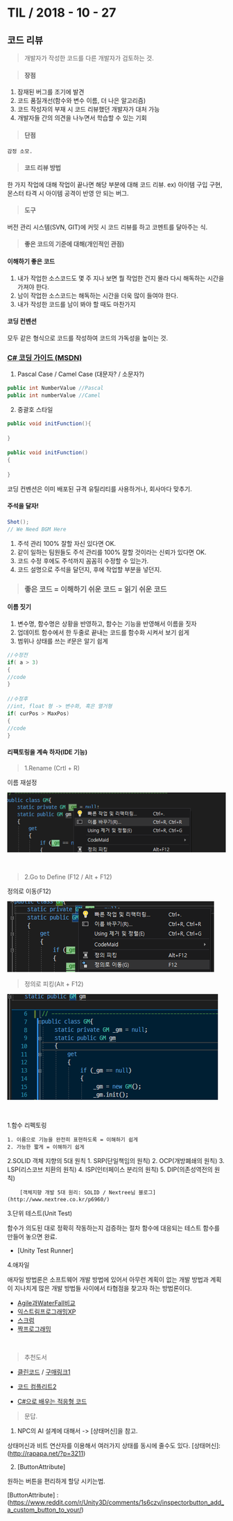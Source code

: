 # TIL / 2018 - 10 - 27 
## 코드 리뷰 
> 개발자가 작성한 코드를 다른 개발자가 검토하는 것. 

> #### 장점 

1. 잠재된 버그를 조기에 발견 
2. 코드 품질개선(함수와 변수 이름, 더 나은 알고리즘) 
3. 코드 작성자의 부재 시 코드 리뷰했던 개발자가 대처 가능 
4. 개발자들 간의 의견을 나누면서 학습할 수 있는 기회 

> #### 단점 

``감정 소모.`` 

> #### 코드 리뷰 방법 
한 가지 작업에 대해 작업이 끝나면 해당 부분에 대해 코드 리뷰. 
ex) 아이템 구입 구현, 몬스터 타격 시 아이템 공격이 반영 안 되는 버그. 

> #### 도구 
버전 관리 시스템(SVN, GIT)에 커밋 시 코드 리뷰를 하고 코멘트를 달아주는 식. 

> #### 좋은 코드의 기준에 대해(개인적인 관점) 

#### 이해하기 좋은 코드 
1. 내가 작업한 소스코드도 몇 주 지나 보면 뭘 작업한 건지 몰라 다시 해독하는 시간을 가져야 한다. 
2. 남이 작업한 소스코드는 해독하는 시간을 더욱 많이 들여야 한다. 
3. 내가 작성한 코드를 남이 봐야 할 때도 마찬가지 

#### 코딩 컨벤션 
모두 같은 형식으로 코드를 작성하여 코드의 가독성을 높이는 것. 

### [C# 코딩 가이드 (MSDN)](http://swconsulting.tistory.com/46) 

1. Pascal Case / Camel Case (대문자? / 소문자?) 

```cs 
public int NumberValue //Pascal 
public int numberValue //Camel 
``` 

2. 중괄호 스타일 

```cs 
public void initFunction(){ 

} 

public void initFunction() 
{ 

} 
``` 

코딩 컨벤션은 이미 배포된 규격 유틸리티를 사용하거나, 회사마다 맞추기. 

#### 주석을 달자! 

```cs
Shot();
// We Need BGM Here
```
1. 주석 관리 100% 잘할 자신 있다면 OK. 
2. 같이 일하는 팀원들도 주석 관리를 100% 잘할 것이라는 신뢰가 있다면 OK. 
3. 코드 수정 후에도 주석까지 꼼꼼히 수정할 수 있는가. 
4. 코드 설명으로 주석을 달던지, 후에 작업할 부분을 넣던지. 

> ### 좋은 코드 = 이해하기 쉬운 코드 = 읽기 쉬운 코드 

#### 이름 짓기 
1. 변수명, 함수명은 상황을 반영하고, 함수는 기능을 반영해서 이름을 짓자 
2. 업데이트 함수에서 한 두줄로 끝내는 코드를 함수화 시켜서 보기 쉽게 
3. 범위나 상태를 쓰는 if문은 알기 쉽게 

```cs 
//수정전 
if( a > 3) 
{ 
//code 
} 

//수정후
//int, float 형 -> 변수화, 혹은 열거형
if( curPos > MaxPos)
{
//code
}
```

#### 리팩토링을 계속 하자(IDE 기능)

> 1.Rename (Crtl + R)

이름 재설정

![](2018-11-20-14-34-08.png)

<br>

> 2.Go to Define (F12 / Alt + F12)

정의로 이동(F12)

![](2018-11-20-14-35-30.png)

> 정의로 피킹(Alt + F12)

![](2018-11-20-14-36-44.png)

<br>

1.함수 리펙토링

    1. 이름으로 기능을 완전히 표현하도록 = 이해하기 쉽게
    2. 가능한 짧게 = 이해하기 쉽게

2.SOLID 객체 지향의 5대 원칙
    1. SRP(단일책임의 원칙)
    2. OCP(개방폐쇄의 원칙)
    3. LSP(리스코브 치환의 원칙)
    4. ISP(인터페이스 분리의 원칙)
    5. DIP(의존성역전의 원칙)

        [객체지향 개발 5대 원리: SOLID / Nextree님 블로그](http://www.nextree.co.kr/p6960/)

3.단위 테스트(Unit Test)

함수가 의도된 대로 정확히 작동하는지 검증하는 절차
함수에 대응되는 테스트 함수를 만들어 놓으면 완료.

* [Unity Test Runner]

4.애자일

애자일 방법론은 소프트웨어 개발 방법에 있어서 아무런 계획이 없는 개발 방법과 계획이 지나치게 많은 개발 방법들 사이에서 타협점을 찾고자 하는 방법론이다.

* [Agile과WaterFall비교]
* [익스트림프로그래밍XP]
* [스크럼]
* [짝프로그래밍]


[짝프로그래밍]:(https://gmlwjd9405.github.io/2018/07/02/agile-pair-programming.html)

[스크럼]:
(https://brunch.co.kr/@insuk/13)

[Agile과WaterFall비교]:(https://hiseon.me/2018/06/29/agile-vs-waterfall/)
 
[익스트림프로그래밍XP]:(http://brownbears.tistory.com/322)
<br>

> 추천도서 

* [클린코드] / [구매링크1]

* [코드 컴플리트2] 

* [C#으로 배우는 적응형 코드]

[클린코드]:(https://medium.com/@joongwon/%ED%81%B4%EB%A6%B0-%EC%BD%94%EB%93%9C%EC%99%80-%EC%86%8C%ED%94%84%ED%8A%B8%EC%9B%A8%EC%96%B4-%EC%9E%A5%EC%9D%B8-%EC%A0%95%EC%8B%A0-59b4d8d143ed)

[구매링크1]:(http://www.yes24.co.kr/24/goods/11681152)

[코드 컴플리트2]:http://www.yes24.com/24/goods/44130507

[C#으로 배우는 적응형 코드]:http://www.yes24.com/24/goods/23127357

> 문답.
1. NPC의 AI 설계에 대해서 ->
[상태머신]을 참고.

상태머신과 비트 연산자를 이용해서 여러가지 상태를 동시에 줄수도 있다.
[상태머신]:(http://rapapa.net/?p=3211)

2. [ButtonAttribute]

원하는 버튼을 편리하게 할당 시키는법.


[ButtonAttribute] : (https://www.reddit.com/r/Unity3D/comments/1s6czv/inspectorbutton_add_a_custom_button_to_your/)